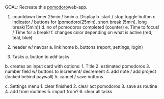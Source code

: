 GOAL: Recreate this [pomodoro](https://pomofocus.io/app)web-app.

1. countdown timer 25min / 5min
  a. Display
  b. start / stop toggle button
  c. indicator / buttons for (pomodoro(25min), short break (5min), long break(15min))
  d. no of pomodoros completed (counter)
  e. Time to focus! / Time for a break!
  f. changes color depending on what is active (red, teal, blue)

3. header w/ navbar
  a. link home
  b. buttons (report, settings, login)

4. Tasks
  a. button to add tasks

  b. creates an input card with options:
      1. Title
      2. estimated pomodoros
      3. number field w/ buttons to increment/ decrement
      4. add note / add project (locked behind paywall)
      5. cancel / save buttons

  c. Settings menu
      1. clear finished
      2. clear act pomodoros
      3. save as routine
      4. add from routines
      5. import from?
      6. clear all tasks
